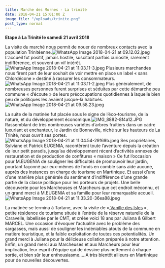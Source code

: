 ```yaml
---
title: Marche des Mornes - La trinité
date: 2018-04-21 15:01:00 Z
image_file: "/uploads/trinite.png"
post_type: normal
---
```


**Etape à La Trinité le samedi 21 avril 2018**

La visite du marché nous permit de nouer de nombreux contacts avec la population Trinitéenne.![WhatsApp Image 2018-04-21 at 09.12.02.jpeg](/uploads/WhatsApp%20Image%202018-04-21%20at%2009.12.02.jpeg)
L’accueil fut positif, jamais hostile, suscitant parfois curiosité, rarement indifférence, et souvent un vif intérêt.![WhatsApp Image 2018-04-21 at 11.03.11-3.jpeg](/uploads/WhatsApp%20Image%202018-04-21%20at%2011.03.11-3.jpeg)
Plusieurs marchandes nous firent part de leur souhait de voir mettre en place un label « sans Chlordécone » destiné à rassurer les consommateurs.![WhatsApp Image 2018-04-21 at 11.03.11-2.jpeg](/uploads/WhatsApp%20Image%202018-04-21%20at%2011.03.11-2.jpeg)
Plus généralement, de nombreuses personnes furent surprises et séduites par cette démarche peu commune « d’écoute » de leurs préoccupations quotidiennes à laquelle bien peu de politiques les avaient jusque-là habitués.![WhatsApp Image 2018-04-21 at 09.58.23.jpeg](/uploads/WhatsApp%20Image%202018-04-21%20at%2009.58.23.jpeg)

La suite de la matinée fut placée sous le signe de l’éco-tourisme, de la nature, et du développement économique.![IMG_8882-8f4a12.JPG](/uploads/IMG_8882-8f4a12.JPG)
Rassemblant de très nombreuses variétés d’arbres fruitiers dans un cadre luxuriant et enchanteur, le Jardin de Bonneville, niché sur les hauteurs de La Trinité, nous ouvrit ses portes.![WhatsApp Image 2018-04-21 at 11.04.54-29f69b.jpeg](/uploads/WhatsApp%20Image%202018-04-21%20at%2011.04.54-29f69b.jpeg)
Ses propriétaires, Sylviane et Patrick EUGENIA, racontèrent toute l’aventure depuis la création de leur petit paradis, jusqu’au développement récent d’activités annexes de restauration et de production de confitures « maison »
Ce fut l’occasion pour M.EUGENIA de souligner les difficultés de promouvoir leur jardin, pourtant façonné par eux-mêmes de fonds en comble sans aide aucune, auprès des instances en charge du tourisme en Martinique. Et aussi d’une d’une manière plus générale du sentiment d’indifférence d’une grande partie de la classe politique pour les porteurs de projets.
Une belle découverte pour les Marcheuses et Marcheurs que cet endroit méconnu, et un grand merci à M.EUGENIA et sa famille pour leur remarquable accueil. ![WhatsApp Image 2018-04-21 at 11.33.20-36ea88.jpeg](/uploads/WhatsApp%20Image%202018-04-21%20at%2011.33.20-36ea88.jpeg)

La matinée se termina à Tartane, avec la visite de «[ Vanille des Isles](http://www.vanilledesisles.com) », petite résidence de tourisme située à l’entrée de la réserve naturelle de la Caravelle, labellisée par le CMT, et créée voici 18 ans par Juliana & Gilbert MARCEL.
Une occasion d’évoquer l’actualité avec le problème des sargasses, mais aussi de souligner les indéniables atouts de la commune en matière touristique, et la faible exploitation de toutes ces potentialités.
Un grand merci à Juliana pour la délicieuse collation préparée à notre attention.
Enfin, un grand merci aux Marcheuses et aux Marcheurs pour leur implication, leur esprit d’équipe qui de dessine plus nettement à chaque sortie, et bien sûr leur enthousiasme…..A très bientôt ailleurs en Martinique pour de nouvelles découvertes.